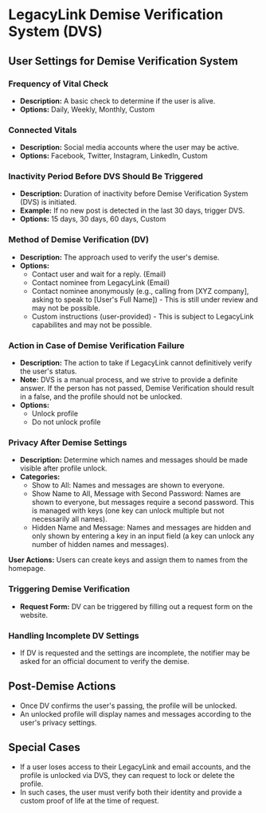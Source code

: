# LegacyLink Demise Verification System (DVS)

## User Settings for Demise Verification System

### Frequency of Vital Check
- **Description:** A basic check to determine if the user is alive.
- **Options:** Daily, Weekly, Monthly, Custom

### Connected Vitals
- **Description:** Social media accounts where the user may be active.
- **Options:** Facebook, Twitter, Instagram, LinkedIn, Custom

### Inactivity Period Before DVS Should Be Triggered
- **Description:** Duration of inactivity before Demise Verification System (DVS) is initiated.
- **Example:** If no new post is detected in the last 30 days, trigger DVS.
- **Options:** 15 days, 30 days, 60 days, Custom

### Method of Demise Verification (DV)
- **Description:** The approach used to verify the user's demise.
- **Options:**
    - Contact user and wait for a reply. (Email)
    - Contact nominee from LegacyLink (Email)
    - Contact nominee anonymously (e.g., calling from [XYZ company], asking to speak to [User's Full Name]) - This is still under review and may not be possible.
    - Custom instructions (user-provided) - This is subject to LegacyLink capabilites and may not be possible.

### Action in Case of Demise Verification Failure
- **Description:** The action to take if LegacyLink cannot definitively verify the user's status.
- **Note:** DVS is a manual process, and we strive to provide a definite answer. If the person has not passed, Demise Verification should result in a false, and the profile should not be unlocked.
- **Options:**
    - Unlock profile
    - Do not unlock profile

### Privacy After Demise Settings
- **Description:** Determine which names and messages should be made visible after profile unlock.
- **Categories:**
    - Show to All: Names and messages are shown to everyone.
    - Show Name to All, Message with Second Password: Names are shown to everyone, but messages require a second password. This is managed with keys (one key can unlock multiple but not necessarily all names).
    - Hidden Name and Message: Names and messages are hidden and only shown by entering a key in an input field (a key can unlock any number of hidden names and messages).

**User Actions:** Users can create keys and assign them to names from the homepage.

### Triggering Demise Verification
- **Request Form:** DV can be triggered by filling out a request form on the website.

### Handling Incomplete DV Settings
- If DV is requested and the settings are incomplete, the notifier may be asked for an official document to verify the demise.

## Post-Demise Actions
- Once DV confirms the user's passing, the profile will be unlocked.
- An unlocked profile will display names and messages according to the user's privacy settings.

## Special Cases
- If a user loses access to their LegacyLink and email accounts, and the profile is unlocked via DVS, they can request to lock or delete the profile.
- In such cases, the user must verify both their identity and provide a custom proof of life at the time of request.